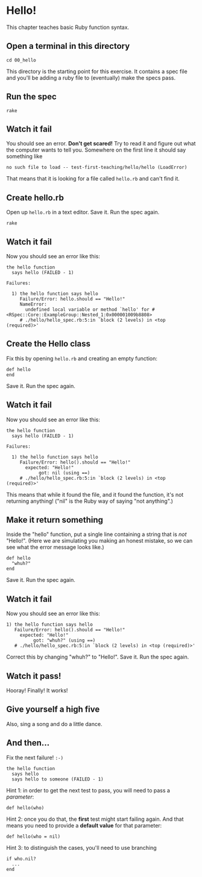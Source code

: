 # Hello!

This chapter teaches basic Ruby function syntax.

## Open a terminal in this directory

    cd 00_hello

This directory is the starting point for this exercise. It contains a spec file and you'll be adding a ruby file to (eventually) make the specs pass.

## Run the spec

    rake

## Watch it fail

You should see an error. **Don't get scared!** Try to read it and figure out what the computer wants to tell you. Somewhere on the first line it should say something like

    no such file to load -- test-first-teaching/hello/hello (LoadError)

That means that it is looking for a file called `hello.rb` and can't find it.

## Create hello.rb

Open up `hello.rb` in a text editor. Save it. Run the spec again.

    rake

## Watch it fail

Now you should see an error like this:

    the hello function
      says hello (FAILED - 1)

    Failures:

      1) the hello function says hello
         Failure/Error: hello.should == "Hello!"
         NameError:
           undefined local variable or method `hello' for #<RSpec::Core::ExampleGroup::Nested_1:0x000001009b8808>
         # ./hello/hello_spec.rb:5:in `block (2 levels) in <top (required)>'

## Create the Hello class

Fix this by opening `hello.rb` and creating an empty function:

    def hello
    end

Save it. Run the spec again.

## Watch it fail

Now you should see an error like this:

    the hello function
      says hello (FAILED - 1)

    Failures:

      1) the hello function says hello
         Failure/Error: hello().should == "Hello!"
           expected: "Hello!"
                got: nil (using ==)
         # ./hello/hello_spec.rb:5:in `block (2 levels) in <top (required)>'

This means that while it found the file, and it found the function, it's not returning anything! ("nil" is the Ruby way of saying "not anything".)

## Make it return something

Inside the "hello" function, put a single line containing a string that is *not* "Hello!". (Here we are simulating you making an honest mistake, so we can see what the error message looks like.)

    def hello
      "whuh?"
    end

Save it. Run the spec again.

## Watch it fail

Now you should see an error like this:

    1) the hello function says hello
       Failure/Error: hello().should == "Hello!"
         expected: "Hello!"
              got: "whuh?" (using ==)
       # ./hello/hello_spec.rb:5:in `block (2 levels) in <top (required)>'

Correct this by changing "whuh?" to "Hello!". Save it. Run the spec again.

## Watch it pass!

Hooray! Finally! It works!

## Give yourself a high five

Also, sing a song and do a little dance.

## And then...

Fix the next failure! `:-)`

    the hello function
      says hello
      says hello to someone (FAILED - 1)

Hint 1: in order to get the next test to pass, you will need to pass a *parameter*:

    def hello(who)

Hint 2: once you do that, the **first** test might start failing again. And that means you need to provide a **default value** for that parameter:

    def hello(who = nil)

Hint 3: to distinguish the cases, you'll need to use branching

    if who.nil?
      ...
    end

